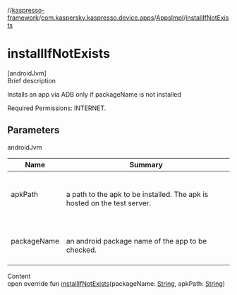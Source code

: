 //[kaspresso-framework](../../index.md)/[com.kaspersky.kaspresso.device.apps](../index.md)/[AppsImpl](index.md)/[installIfNotExists](install-if-not-exists.md)



# installIfNotExists  
[androidJvm]  
Brief description  




Installs an app via ADB only if packageName is not installed



Required Permissions: INTERNET.





## Parameters  
  
androidJvm  
  
|  Name|  Summary| 
|---|---|
| apkPath| <br><br>a path to the apk to be installed. The apk is hosted on the test server.<br><br>
| packageName| <br><br>an android package name of the app to be checked.<br><br>
  
  
Content  
open override fun [installIfNotExists](install-if-not-exists.md)(packageName: [String](https://kotlinlang.org/api/latest/jvm/stdlib/kotlin/-string/index.html), apkPath: [String](https://kotlinlang.org/api/latest/jvm/stdlib/kotlin/-string/index.html))  



